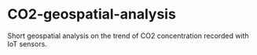 # CO2-geospatial-analysis
Short geospatial analysis on the trend of CO2 concentration recorded with IoT sensors.
